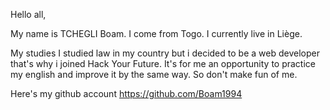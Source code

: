 Hello all,

My name is TCHEGLI Boam. I come from Togo. I currently live in Liège.

My studies
I studied law in my country but i decided to be a web developer that's why i joined Hack Your Future. It's for me an opportunity to practice my english and improve it by the same way. So don't make fun of me.

Here's my github account https://github.com/Boam1994
